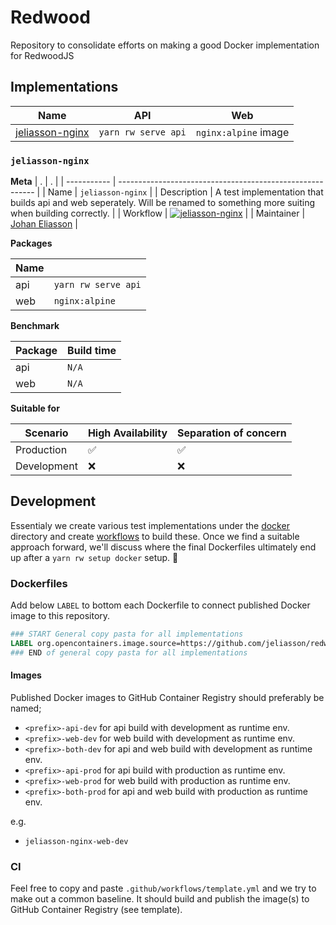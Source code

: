 # Redwood

Repository to consolidate efforts on making a good Docker implementation for RedwoodJS

## Implementations

| Name                                | API                 | Web                  |
| ----------------------------------- | ------------------- | -------------------- |
| [jeliasson-nginx](#jeliasson-nginx) | `yarn rw serve api` | `nginx:alpine` image |

### `jeliasson-nginx`

**Meta**
| . | . |
| ----------- | --------------------------------------------------------- |
| Name | `jeliasson-nginx` |
| Description | A test implementation that builds api and web seperately. Will be renamed to something more suiting when building correctly. |
| Workflow | [![jeliasson-nginx](https://github.com/jeliasson/redwoodjs-docker/actions/workflows/jeliasson-nginx.yml/badge.svg)](https://github.com/jeliasson/redwoodjs-docker/actions/workflows/jeliasson-nginx.yml) |
| Maintainer | [Johan Eliasson](https://github.com/jeliasson) |

**Packages**

| Name |                     |
| ---- | ------------------- |
| api  | `yarn rw serve api` |
| web  | `nginx:alpine`      |

**Benchmark**

| Package | Build time |
| ------- | ---------- |
| api     | `N/A`      |
| web     | `N/A`      |

**Suitable for**

| Scenario    | High Availability | Separation of concern |
| ----------- | ----------------- | --------------------- |
| Production  | ✅                | ✅                    |
| Development | ❌                | ❌                    |

## Development

Essentialy we create various test implementations under the [docker](docker) directory and create [workflows](.github/workflows) to build these. Once we find a suitable approach forward, we'll discuss where the final Dockerfiles ultimately end up after a `yarn rw setup docker` setup. 🚀

### Dockerfiles

Add below `LABEL` to bottom each Dockerfile to connect published Docker image to this repository.

```Dockerfile
### START General copy pasta for all implementations
LABEL org.opencontainers.image.source=https://github.com/jeliasson/redwoodjs-docker
### END of general copy pasta for all implementations
```

#### Images

Published Docker images to GitHub Container Registry should preferably be named;

* `<prefix>-api-dev` for api build with development as runtime env.
* `<prefix>-web-dev` for web build with development as runtime env.
* `<prefix>-both-dev` for api and web build with development as runtime env.
* `<prefix>-api-prod` for api build with production as runtime env.
* `<prefix>-web-prod` for web build with production as runtime env.
* `<prefix>-both-prod` for api and web build with production as runtime env.

e.g.

* `jeliasson-nginx-web-dev`



### CI

Feel free to copy and paste `.github/workflows/template.yml` and we try to make out a common baseline. It should build and publish the image(s) to GitHub Container Registry (see template).
